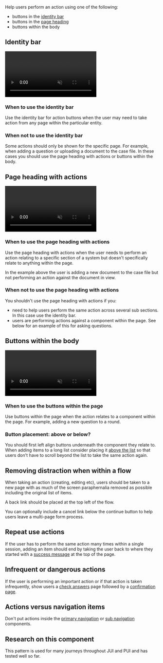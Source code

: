 Help users perform an action using one of the following:

- buttons in the [identity bar](/components/identity-bar)
- buttons in the [page heading](/components/page-header-with-actions)
- buttons within the body

## Identity bar

<video role="region" aria-label="Identity action buttons, this video has no audio." controls muted>
  <source src="/public/videos/identity-bar-actions.mp4" type="video/mp4">
</video>

### When to use the identity bar

Use the identity bar for action buttons when the user may need to take action from any page within the particular entity.

### When not to use the identity bar

Some actions should only be shown for the specific page. For example, when adding a question or uploading a document to the case file. In these cases you should use the page heading with actions or buttons within the body.

## Page heading with actions

<video role="region" aria-label="Page header action buttons, this video has no audio." controls muted>
  <source src="/public/videos/page-header-actions.mp4" type="video/mp4">
</video>

### When to use the page heading with actions

Use the page heading with actions when the user needs to perform an action relating to a specific section of a system but doesn't specifically relate to anything within the page.

In the example above the user is adding a new document to the case file but not performing an action against the document in view.

### When not to use the page heading with actions

You shouldn't use the page heading with actions if you:

- need to help users perform the same action across several sub sections. In this case use the identity bar.
- users are performing actions against a component within the page. See below for an example of this for asking questions.

## Buttons within the body

<video role="region" aria-label="In-page action buttons, this video has no audio." controls muted>
  <source src="/public/videos/in-page-actions.mp4" type="video/mp4">
</video>

### When to use the buttons within the page

Use buttons within the page when the action relates to a component within the page. For example, adding a new question to a round.

### Button placement: above or below?

You should first left align buttons underneath the component they relate to. When adding items to a long list consider placing it [above the list](/patterns/filter-a-list) so that users don't have to scroll beyond the list to take the same action again.

## Removing distraction when within a flow

When taking an action (creating, editing etc), users should be taken to a new page with as much of the screen paraphernalia removed as possible including the original list of items.

A back link should be placed at the top left of the flow.

You can optionally include a cancel link below the continue button to help users leave a multi-page form process.

## Repeat use actions

If the user has to perform the same action many times within a single session, adding an item should end by taking the user back to where they started with a [success message](/components/banner) at the top of the page.

## Infrequent or dangerous actions

If the user is performing an important action or if that action is taken infrequently, show users a [check answers](https://design-system.service.gov.uk/patterns/check-answers) page followed by a [confirmation page](https://design-system.service.gov.uk/patterns/confirmation-pages).

## Actions versus navigation items

Don't put actions inside the [primary navigation](/components/primary-navigation) or [sub navigation](/components/sub-navigation) components.

## Research on this component

This pattern is used for many journeys throughout JUI and PUI and has tested well so far.

<!--http://hmrc.github.io/assets-frontend/patterns/add-to-a-list/index.html-->